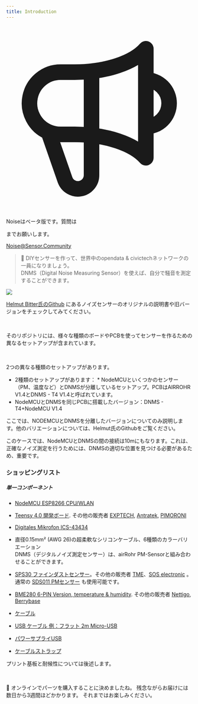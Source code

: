 ```yaml
---
title: Introduction
---
```


  <div class="max-w-screen-xl mx-auto pb-5">
    <div class="p-2 rounded-lg bg-indigo-100 shadow-lg sm:p-3">
    <div class="flex items-center">
          <span class="p-2 rounded-lg bg-indigo-500">
            <svg class="h-8 w-8 text-white" fill="none" viewBox="0 0 24 24" stroke="currentColor">
              <path stroke-linecap="round" stroke-linejoin="round" stroke-width="2" d="M11 5.882V19.24a1.76 1.76 0 01-3.417.592l-2.147-6.15M18 13a3 3 0 100-6M5.436 13.683A4.001 4.001 0 017 6h1.832c4.1 0 7.625-1.234 9.168-3v14c-1.543-1.766-5.067-3-9.168-3H7a3.988 3.988 0 01-1.564-.317z" />
            </svg>
          </span>
        <div class="flex-wrap flex">
          <p class="pt-1 text-indigo-700 font-medium">
                Noiseはベータ版です。質問は<p>までお願いします。</p>
        <a href="mailto:Noise@Sensor.Community" class="ml-1 font-medium underline text-white hover:text-yellow-600">
                Noise@Sensor.Community</a>
        </div>
    </div>
  </div>
</div>


> 🚧 DIYセンサーを作って、世界中のopendata & civictechネットワークの一員になりましょう。<br> DNMS（Digital Noise Measuring Sensor）を使えば、自分で騒音を測定することができます。

<img src="../docs/dnms/dnms-noise-measuring-sensor-kit.jpg" style="display: block; margin: 1em 0" loading="lazy"/>


[Helmut Bitter氏のGithub](https://github.com/hbitter/DNMS/tree/master/Manual) にあるノイズセンサーのオリジナルの説明書や旧バージョンをチェックしてみてください。

<br>

そのリポジトリには、様々な種類のボードやPCBを使ってセンサーを作るための異なるセットアップが含まれています。

<br>

2つの異なる種類のセットアップがあります。
* 2種類のセットアップがあります： * NodeMCUといくつかのセンサー（PM、温度など）とDNMSが分離しているセットアップ。PCBはAIRROHR V1.4とDNMS - T4 V1.4と呼ばれています。
* NodeMCUとDNMSを同じPCBに搭載したバージョン：DNMS - T4+NodeMCU V1.4

ここでは、NODEMCUとDNMSを分離したバージョンについてのみ説明します。他のバリエーションについては、Helmut氏のGithubをご覧ください。

このケースでは、NodeMCUとDNMSの間の接続は10mにもなります。これは、正確なノイズ測定を行うためには、DNMSの適切な位置を見つける必要があるため、重要です。

### ショッピングリスト
##### 単一コンポーネント
* [NodeMCU ESP8266 CPU/WLAN](https://www.aliexpress.com/wholesale?groupsort=1&SortType=price_asc&SearchText=nodemcu+v3+esp8266+ch340)
* [Teensy 4.0 開発ボード](https://www.pjrc.com/store/teensy40.html). その他の販売者 [EXPTECH](https://www.exp-tech.de/plattformen/teensy/9596/teensy-4.0-development-board), [Antratek](https://www.antratek.de/teensy-4-0), [PIMORONI](https://shop.pimoroni.com/products/teensy-4-0-development-board)
* [Digitales Mikrofon ICS-43434](https://www.tindie.com/products/onehorse/ics43434-i2s-digital-microphone/)
* 直径0.15mm² (AWG 26)の超柔軟なシリコンケーブル、6種類のカラーバリエーション
  <br>
  DNMS（デジタルノイズ測定センサー）は、airRohr PM-Sensorと組み合わせることができます。

* [SPS30 ファインダストセンサー](https://www.sparkfun.com/products/15103)。その他の販売者 [TME](https://www.tme.eu/de/details/sps30/gassensoren/sensirion/1-101638-10/?brutto=1)、[SOS electronic](https://www.soselectronic.de/products/sensirion/sps30-2-304234) 。通常の [SDS011 PMセンサー](https://de.aliexpress.com/wholesale?catId=0&initiative_id=AS_20200813122806&SearchText=sds011) も使用可能です。
* [BME280 6-PIN Version, temperature & humidity](https://www.aliexpress.com/wholesale?catId=0&initiative_id=SB_20200308040440&SearchText=bme280+-5V+%2B3.3V). その他の販売者 [Nettigo](https://nettigo.eu/products/module-pressure-humidity-and-temperature-sensor-bosch-bme280), [Berrybase](https://www.berrybase.de/sensoren-module/feuchtigkeit/gy-bme280-breakout-board-3in1-sensor-f-252-r-temperatur-luftfeuchtigkeit-und-luftdruck?c=92)
* [ケーブル](http://www.aliexpress.com/wholesale?groupsort=1&SortType=price_asc&SearchText=Dupont+ケーブル+20cm+メス-メス)
* [USB ケーブル 例：フラット 2m Micro-USB](https://www.aliexpress.com/wholesale?catId=0&initiative_id=SB_20200308040708&SearchText=micro+usb+フラット+ケーブル+2m)
* [パワーサプライUSB](https://www.aliexpress.com/wholesale?catId=0&initiative_id=SB_20200308040834&SearchText=single+micro+usb+eu+power+supply)
* [ケーブルストラップ](https://www.aliexpress.com/wholesale?catId=0&initiative_id=SB_20200308040852&SearchText=cable+straps)

プリント基板と耐候性については後述します。

<br>

🙌 オンラインでパーツを購入することに決めましたね。
残念ながらお届けには数日から3週間ほどかかります。
それまではお楽しみください️。
